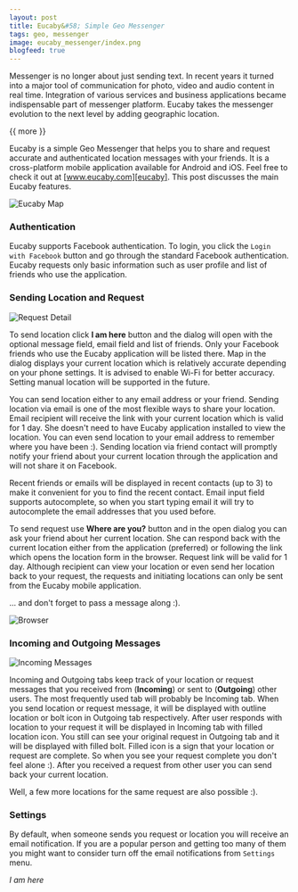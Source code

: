 ```yaml
---
layout: post
title: Eucaby&#58; Simple Geo Messenger
tags: geo, messenger
image: eucaby_messenger/index.png
blogfeed: true
---
```


Messenger is no longer about just sending text. In recent years it turned into a major tool of communication for photo, video and audio content in real time. Integration of various services and business applications became indispensable part of messenger platform. Eucaby takes the messenger evolution to the next level by adding geographic location.

{{ more }}

Eucaby is a simple Geo Messenger that helps you to share and request accurate and authenticated location messages with your friends. It is a cross-platform mobile application available for Android and iOS. Feel free to check it out at [www.eucaby.com][eucaby]. This post discusses the main Eucaby features.

![Eucaby Map][img-map]

### Authentication

Eucaby supports Facebook authentication. To login, you click the `Login with Facebook` button and go through the standard Facebook authentication. Eucaby requests only basic information such as user profile and list of friends who use the application.

### Sending Location and Request

![Request Detail][img-request]

To send location click **I am here** button and the dialog will open with the optional message field, email field and list of friends. Only your Facebook friends who use the Eucaby application will be listed there. Map in the dialog displays your current location which is relatively accurate depending on your phone settings. It is advised to enable Wi-Fi for better accuracy. Setting manual location will be supported in the future.

You can send location either to any email address or your friend. Sending location via email is one of the most flexible ways to share your location. Email recipient will receive the link with your current location which is valid for 1 day. She doesn't need to have Eucaby application installed to view the location. You can even send location to your email address to remember where you have been :). Sending location via friend contact will promptly notify your friend about your current location through the application and will not share it on Facebook.

Recent friends or emails will be displayed in recent contacts (up to 3) to make it  convenient for you to find the recent contact. Email input field supports autocomplete, so when you start typing email it will try to autocomplete the email addresses that you used before.

To send request use **Where are you?** button and in the open dialog you can ask your friend about her current location. She can respond back with the current location either from the application (preferred) or following the link which opens the location form in the browser. Request link will be valid for 1 day. Although recipient can view your location or even send her location back to your request, the requests and initiating locations can only be sent from the Eucaby mobile application. 

... and don't forget to pass a message along :).

![Browser][img-browser]

### Incoming and Outgoing Messages

![Incoming Messages][img-incoming]

Incoming and Outgoing tabs keep track of your location or request messages that you received from (**Incoming**) or sent to (**Outgoing**) other users. The most frequently used tab will probably be Incoming tab. When you send location or request message, it will be displayed with outline location or bolt icon in Outgoing tab respectively. After user responds with location to your request it will be displayed in Incoming tab with filled location icon. You still can see your original request in Outgoing tab and it will be displayed with filled bolt. Filled icon is a sign that your location or request are complete. So when you see your request complete you don't feel alone :). After you received a request from other user you can send back your current location.

Well, a few more locations for the same request are also possible :). 

### Settings

By default, when someone sends you request or location you will receive an email notification. If you are a popular person and getting too many of them you might want to consider turn off the email notifications from `Settings` menu.

*I am here*

[eucaby]: https://www.eucaby.com
[img-logo]: /img/eucaby_messenger/index.png
[img-map]: /img/eucaby_messenger/map.png
[img-incoming]: /img/eucaby_messenger/incoming.png
[img-request]: /img/eucaby_messenger/request.png
[img-browser]: /img/eucaby_messenger/browser.png
